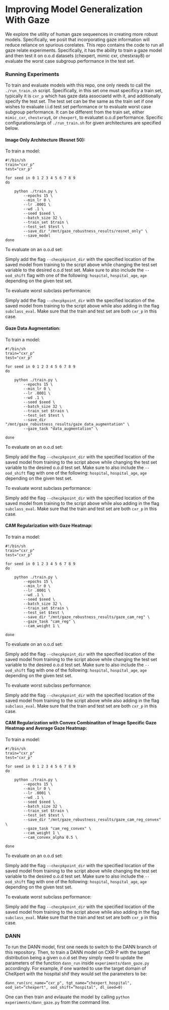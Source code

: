 # Improving Model Generalization With Gaze

We explore the utility of human gaze sequeences in creating more robust models. Specifically, we posit that incorporating gaze information will reduce reliance on spurious corelates. This repo contains the code to run all gaze relate experiments. Specifically, it has the ability to train a gaze model and then test it on o.o.d datasets (chexpert, mimic cxr, chestxray8) or evaluate the worst case subgroup performance in the test set. 

### Running Experiments 

To train and evaluate models with this repo, one only needs to call the `./run_train.sh` script. Specifically, in this set one must specificy a train set, typically it is `cxr_p` which has gaze data associaetd with it, and additionally specify the test set. The test set can be the same as the train set if one wishes to evaluate i.i.d test set performance or to evaluate worst case subgroup performance. It can be different from the train set, either `mimic_cxr`, `chestxray8`, or `chexpert`, to evaluatet o.o.d performance. Specific configurations/args of `./run_train.sh` for given architectures are specified below.

#### Image Only Architecture (Resnet 50):

To train a model:

```
#!/bin/sh
train="cxr_p"
test="cxr_p"

for seed in 0 1 2 3 4 5 6 7 8 9 
do
  
    python ./train.py \
        --epochs 15 \
        --min_lr 0 \
        --lr .0001 \
        --wd .1 \
        --seed $seed \
        --batch_size 32 \
        --train_set $train \
        --test_set $test \
        --save_dir "/mnt/gaze_robustness_results/resnet_only" \
        --save_model            
done

```

To evaluate on an o.o.d set:

Simply add the flag `--checpkpoint_dir` with the specified location of the saved model from training to the script above while changing the test set variable to the desired o.o.d test set. Make sure to also include the `--ood_shift` flag with one of the following: `hospital`, `hospital_age`, `age` depending on the given test set.

To evaluate worst subclass performance:

Simply add the flag `--checpkpoint_dir` with the specified location of the saved model from training to the script above while also adding in the flag `subclass_eval`. Make sure that the train and test set are both `cxr_p` in this case. 

#### Gaze Data Augmentation:
To train a model: 
```
#!/bin/sh
train="cxr_p"
test="cxr_p"

for seed in 0 1 2 3 4 5 6 7 8 9 
do
  
    python ./train.py \
        --epochs 15 \
        --min_lr 0 \
        --lr .0001 \
        --wd .1 \
        --seed $seed \
        --batch_size 32 \
        --train_set $train \
        --test_set $test \
        --save_dir "/mnt/gaze_robustness_results/gaze_data_augmentation" \
        --gaze_task "data_augmentation" \
      
done
```

To evaluate on an o.o.d set:

Simply add the flag `--checpkpoint_dir` with the specified location of the saved model from training to the script above while changing the test set variable to the desired o.o.d test set. Make sure to also include the `--ood_shift` flag with one of the following: `hospital`, `hospital_age`, `age` depending on the given test set.

To evaluate worst subclass performance:

Simply add the flag `--checpkpoint_dir` with the specified location of the saved model from training to the script above while also adding in the flag `subclass_eval`. Make sure that the train and test set are both `cxr_p` in this case. 


#### CAM Regularization with Gaze Heatmap: 

To train a model: 
```
#!/bin/sh
train="cxr_p"
test="cxr_p"

for seed in 0 1 2 3 4 5 6 7 8 9 
do
  
    python ./train.py \
        --epochs 15 \
        --min_lr 0 \
        --lr .0001 \
        --wd .1 \
        --seed $seed \
        --batch_size 32 \
        --train_set $train \
        --test_set $test \
        --save_dir "/mnt/gaze_robustness_results/gaze_cam_reg" \
        --gaze_task "cam_reg" \
        --cam_weight 1 \
      
done
```

To evaluate on an o.o.d set:

Simply add the flag `--checpkpoint_dir` with the specified location of the saved model from training to the script above while changing the test set variable to the desired o.o.d test set. Make sure to also include the `--ood_shift` flag with one of the following: `hospital`, `hospital_age`, `age` depending on the given test set.

To evaluate worst subclass performance:

Simply add the flag `--checpkpoint_dir` with the specified location of the saved model from training to the script above while also adding in the flag `subclass_eval`. Make sure that the train and test set are both `cxr_p` in this case. 

#### CAM Regularization with Convex Combinatiton of Image Specific Gaze Heatmap and Average Gaze Heatmap:

To train a model: 

```
#!/bin/sh
train="cxr_p"
test="cxr_p"

for seed in 0 1 2 3 4 5 6 7 8 9 
do
  
    python ./train.py \
        --epochs 15 \
        --min_lr 0 \
        --lr .0001 \
        --wd .1 \
        --seed $seed \
        --batch_size 32 \
        --train_set $train \
        --test_set $test \
        --save_dir "/mnt/gaze_robustness_results/gaze_cam_reg_convex" \
        --gaze_task "cam_reg_convex" \
        --cam_weight 1 \
        --cam_convex_alpha 0.5 \
      
done
```

To evaluate on an o.o.d set:

Simply add the flag `--checpkpoint_dir` with the specified location of the saved model from training to the script above while changing the test set variable to the desired o.o.d test set. Make sure to also include the `--ood_shift` flag with one of the following: `hospital`, `hospital_age`, `age` depending on the given test set.

To evaluate worst subclass performance:

Simply add the flag `--checpkpoint_dir` with the specified location of the saved model from training to the script above while also adding in the flag `subclass_eval`. Make sure that the train and test set are both `cxr_p` in this case. 


### DANN

To run the DANN model, first one needs to switch to the DANN branch of this repository. Then, to train a DANN model on CXR-P with the target distribution being a given o.o.d set they simply need to update the parameters of the function `dann_run` inside `experiments/dann_gaze.py` accordingly. For example, if one wanted to use the target domain of CheXpert with the hospital shif they would set the parameters to be:

```
dann_run(src_name=”cxr_p", tgt_name=”chexpert_hospital", ood_set=”chexpert", ood_shift=”hospital", dl_seed=0)
```

One can then train and evlauate the model by calling `python experiments/dann_gaze.py` from the command line. 
